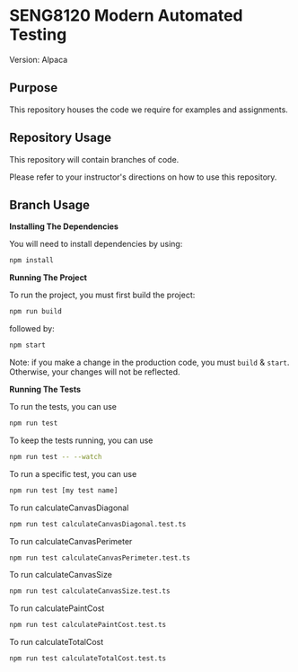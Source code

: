 # SENG8120 Modern Automated Testing 

Version: Alpaca

## Purpose

This repository houses the code we require for examples and assignments.

## Repository Usage

This repository will contain branches of code.

Please refer to your instructor's directions on how to use this repository.

## Branch Usage

**Installing The Dependencies**

You will need to install dependencies by using:

```bash
npm install
```

**Running The Project**

To run the project, you must first build the project:

```bash
npm run build
```

followed by:

```bash
npm start
```

Note:  if you make a change in the production code, you must `build` & `start`.
Otherwise, your changes will not be reflected.

**Running The Tests**

To run the tests, you can use

```bash
npm run test
```

To keep the tests running, you can use

```bash
npm run test -- --watch
```

To run a specific test, you can use

```bash
npm run test [my test name]
```

To run calculateCanvasDiagonal
```bash
npm run test calculateCanvasDiagonal.test.ts
```

To run calculateCanvasPerimeter
```bash
npm run test calculateCanvasPerimeter.test.ts
```

To run calculateCanvasSize
```bash
npm run test calculateCanvasSize.test.ts
```

To run calculatePaintCost
```bash
npm run test calculatePaintCost.test.ts
```
To run calculateTotalCost
```bash
npm run test calculateTotalCost.test.ts
```
